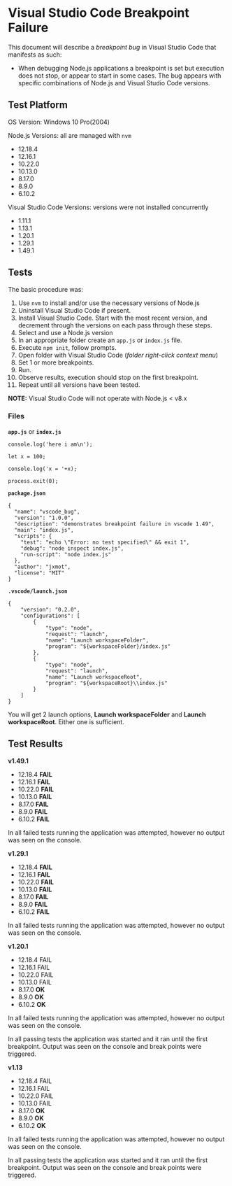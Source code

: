 # Visual Studio Code Breakpoint Failure

This document will describe a *breakpoint bug* in Visual Studio Code that manifests as such:

* When debugging Node.js applications a breakpoint is set but execution does not stop, or appear to start in some cases. The bug appears with specific combinations of Node.js and Visual Studio Code versions.

## Test Platform

OS Version: Windows 10 Pro(2004)

Node.js Versions: all are managed with `nvm`

* 12.18.4
* 12.16.1
* 10.22.0
* 10.13.0
* 8.17.0 
* 8.9.0  
* 6.10.2

Visual Studio Code Versions: versions were not installed concurrently

* 1.11.1
* 1.13.1
* 1.20.1
* 1.29.1
* 1.49.1

## Tests

The basic procedure was:

1. Use `nvm` to install and/or use the necessary versions of Node.js
2. Uninstall Visual Studio Code if present.
3. Install Visual Studio Code. Start with the most recent version, and decrement through the versions on each pass through these steps.
4. Select and use a Node.js version
5. In an appropriate folder create an `app.js` or `index.js` file.
6. Execute `npm init`, follow prompts.
7. Open folder with Visual Studio Code (*folder right-click context menu*)
8. Set 1 or more breakpoints.
9. Run.
10. Observe results, execution should stop on the first breakpoint.
11. Repeat until all versions have been tested.

**NOTE:** Visual Studio Code will not operate with Node.js < v8.x

### Files

**`app.js`** or **`index.js`**
```
console.log('here i am\n');

let x = 100;

console.log('x = '+x);

process.exit(0);
```

**`package.json`**
```
{
  "name": "vscode_bug",
  "version": "1.0.0",
  "description": "demonstrates breakpoint failure in vscode 1.49",
  "main": "index.js",
  "scripts": {
    "test": "echo \"Error: no test specified\" && exit 1",
    "debug": "node inspect index.js",
    "run-script": "node index.js"
  },
  "author": "jxmot",
  "license": "MIT"
}
```

**`.vscode/launch.json`**
```
{
    "version": "0.2.0",
    "configurations": [
        {
            "type": "node",
            "request": "launch",
            "name": "Launch workspaceFolder",
            "program": "${workspaceFolder}/index.js"
        },
        {
            "type": "node",
            "request": "launch",
            "name": "Launch workspaceRoot",
            "program": "${workspaceRoot}\\index.js"
        }
    ]
}
```

You will get 2 launch options, **Launch workspaceFolder** and **Launch workspaceRoot**. Either one is sufficient.

## Test Results

**v1.49.1**

* 12.18.4 **FAIL**
* 12.16.1 **FAIL**
* 10.22.0 **FAIL**
* 10.13.0 **FAIL**
* 8.17.0  **FAIL**
* 8.9.0   **FAIL**
* 6.10.2  **FAIL**

In all failed tests running the application was attempted, however no output was seen on the console.

**v1.29.1**

* 12.18.4 **FAIL**
* 12.16.1 **FAIL**
* 10.22.0 **FAIL**
* 10.13.0 **FAIL**
* 8.17.0  **FAIL**
* 8.9.0   **FAIL**
* 6.10.2  **FAIL**

In all failed tests running the application was attempted, however no output was seen on the console.

**v1.20.1**

* 12.18.4 FAIL
* 12.16.1 FAIL
* 10.22.0 FAIL
* 10.13.0 FAIL
* 8.17.0  **OK**
* 8.9.0   **OK**
* 6.10.2  **OK**

In all failed tests running the application was attempted, however no output was seen on the console.

In all passing tests the application was started and it ran until the first breakpoint. Output was seen on the console and break points were triggered.

**v1.13**

* 12.18.4 FAIL
* 12.16.1 FAIL
* 10.22.0 FAIL
* 10.13.0 FAIL
* 8.17.0  **OK**
* 8.9.0   **OK**
* 6.10.2  **OK**

In all failed tests running the application was attempted, however no output was seen on the console.

In all passing tests the application was started and it ran until the first breakpoint. Output was seen on the console and break points were triggered.

